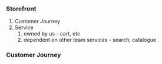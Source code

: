 ### Storefront
1. Customer Journey
2. Service
	1. owned by us - cart, etc
	2. dependent on other team services - search, catalogue

### Customer Journey



